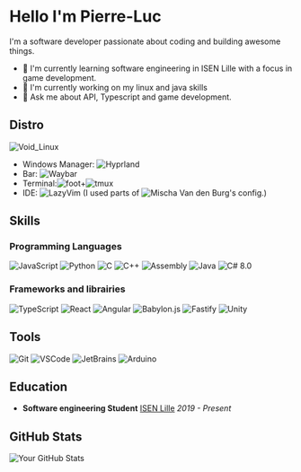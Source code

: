 # Hello I'm Pierre-Luc

I'm a software developer passionate about coding and building awesome things.

- 🌱 I'm currently learning software engineering in ISEN Lille with a focus in game development.
- 🔭 I'm currently working on my linux and java skills
- 💬 Ask me about API, Typescript and game development.

## Distro
![Void_Linux](https://img.shields.io/badge/-VoidLinux-applegreen?style=for-the-badge&logo=VoidLinux&logoColor=white)
-  Windows Manager: ![Hyprland](https://github.com/hyprwm/Hyprland)
-  Bar: ![Waybar](https://github.com/Alexays/Waybar)
-  Terminal:![foot](https://github.com/r-c-f/foot)+![tmux](https://github.com/tmux/tmux)
-  IDE: ![LazyVim](https://github.com/LazyVim/LazyVim) (I used parts of ![Mischa Van den Burg](https://github.com/mischavandenburg/dotfiles)'s config.)
## Skills
### Programming Languages
![JavaScript](https://img.shields.io/badge/-JavaScript-yellow?style=for-the-badge&logo=javascript&logoColor=white)
![Python](https://img.shields.io/badge/-Python-blue?style=for-the-badge&logo=python&logoColor=white)
![C](https://img.shields.io/badge/-c-A8B9CC?style=for-the-badge&logo=c&logoColor=white)
![C++](https://img.shields.io/badge/-c++-00599C?style=for-the-badge&logo=c%2B%2B&logoColor=white)
![Assembly](https://img.shields.io/badge/-assembly-008080?style=for-the-badge&logo=assembly&logoColor=white)
![Java](https://img.shields.io/badge/Java-ED8B00?style=for-the-badge&logo=openjdk&logoColor=white)
![C# 8.0](https://img.shields.io/badge/C%23-blue.svg?style=for-the-badge&logo=c%23&logoColor=white)

### Frameworks and librairies
![TypeScript](https://img.shields.io/badge/-TypeScript-blue?style=for-the-badge&logo=typescript&logoColor=white)
![React](https://img.shields.io/badge/-React-blue?style=for-the-badge&logo=react&logoColor=white)
![Angular](https://img.shields.io/badge/-angular-red?style=for-the-badge&logo=angular&logoColor=whit)
![Babylon.js](https://img.shields.io/badge/Babylon.js-red.svg?style=for-the-badge&logo=babylon.js&logoColor=red)
![Fastify](https://img.shields.io/badge/-Fastify-grey?style=for-the-badge&logo=fastify&logoColor=white)
![Unity](https://img.shields.io/badge/-Unity-white?style=for-the-badge&logo=unity&logoColor=grey)

## Tools
![Git](https://img.shields.io/badge/-Git-black?style=for-the-badge&logo=git&logoColor=white)
![VSCode](https://img.shields.io/badge/-VSCode-blueviolet?style=for-the-badge&logo=visual-studio-code&logoColor=white)
![JetBrains](https://img.shields.io/badge/-Jetbrains-black?style=for-the-badge&logo=jetbrains&logoColor=white)
![Arduino](https://img.shields.io/badge/-arduino-turquoise?style=for-the-badge&logo=arduino&logoColor=white)

## Education
- **Software engineering Student**
  [ISEN Lille](https://www.isen-lille.fr/)
  _2019 - Present_
  
## GitHub Stats
![Your GitHub Stats](https://github-readme-stats.vercel.app/api?username=Pierre-LucM&show_icons=true&show=reviews,discussions_started,discussions_answered,prs_merged,prs_merged_percentage&theme=onedark&hide_rank=true)
